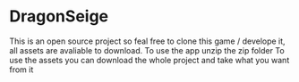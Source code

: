 # DragonSeige
This is an open source project so feal free to clone this game / develope it, all assets are avaliable to download.
To use the app unzip the zip folder
To use the assets you can download the whole project and take what you want from it
